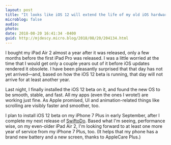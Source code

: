 ```yaml
---
layout: post
title: "It looks like iOS 12 will extend the life of my old iOS hardware"
microblog: false
audio: 
photo: 
date: 2018-08-20 16:41:34 -0400
guid: http://mjdescy.micro.blog/2018/08/20/204134.html
---
```


I bought my iPad Air 2 almost a year after it was released, only a few months before the first iPad Pro was released. I was a little worried at the time that I would get only a couple years out of it before iOS updates rendered it obsolete. I have been pleasantly surprised that that day has not yet arrived—and, based on how the iOS 12 beta is running, that day will not arrive for at least another year.

Last night, I finally installed the iOS 12 beta on it, and found the new OS to be smooth, stable, and fast. All my apps (even the ones I wrote!) are working just fine. As Apple promised, UI and animation-related things like scrolling are visibly faster and smoother, too. 

I plan to install iOS 12 beta on my iPhone 7 Plus in early September, after I complete my next release of [SwiftoDo](https://swiftodoapp.com). Based what I'm seeing, performance wise, on my even-older iPad Air 2, I'm looking forward to at least one more year of service from my iPhone 7 Plus, too. (It helps that my phone has a brand new battery and a new screen, thanks to AppleCare Plus.)
